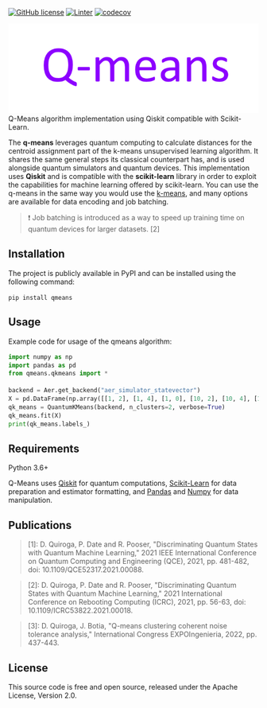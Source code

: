 [![GitHub license](https://img.shields.io/github/license/Raijeku/qmeans)](https://github.com/Raijeku/qmeans/blob/main/LICENSE)
[![Linter](https://img.shields.io/badge/code%20style-pylint-orange)](https://github.com/PyCQA/pylint)
[![codecov](https://codecov.io/gh/Raijeku/qmeans/branch/main/graph/badge.svg?token=CC7BQ1P8T8)](https://codecov.io/gh/Raijeku/qmeans)

[![Clustering example](https://raw.githubusercontent.com/Raijeku/qmeans/main/q-means.png)](https://qmeans.readthedocs.io/)
<br>
Q-Means algorithm implementation using Qiskit compatible with Scikit-Learn.

The **q-means** leverages quantum computing to calculate distances for the centroid assignment part
of the k-means unsupervised learning algorithm. It shares the same general steps its classical
counterpart has, and is used alongside quantum simulators and quantum devices. This implementation
uses **Qiskit** and is compatible with the **scikit-learn** library in order to exploit the
capabilities for machine learning offered by scikit-learn. You can use the q-means in the same way
you would use the
[k-means](https://scikit-learn.org/stable/modules/generated/sklearn.cluster.KMeans.html), and
many options are available for data encoding and job batching.

> :exclamation: Job batching is introduced as a way to speed up training time on quantum devices for larger datasets. [2]

## Installation

The project is publicly available in PyPI and can be installed using the following command:

`pip install qmeans`

## Usage

Example code for usage of the qmeans algorithm:

```python
import numpy as np
import pandas as pd
from qmeans.qkmeans import *

backend = Aer.get_backend("aer_simulator_statevector")
X = pd.DataFrame(np.array([[1, 2], [1, 4], [1, 0], [10, 2], [10, 4], [10, 0]]))
qk_means = QuantumKMeans(backend, n_clusters=2, verbose=True)
qk_means.fit(X)
print(qk_means.labels_)
```

## Requirements

Python 3.6+

Q-Means uses [Qiskit](https://github.com/Qiskit/qiskit) for quantum computations, [Scikit-Learn](https://github.com/scikit-learn/scikit-learn) for data preparation and estimator formatting, and [Pandas](https://github.com/pandas-dev/pandas) and [Numpy](https://github.com/numpy/numpy) for data manipulation.

## Publications

> [1]: D. Quiroga, P. Date and R. Pooser, "Discriminating Quantum States with Quantum Machine Learning," 2021 IEEE International Conference on Quantum Computing and Engineering (QCE), 2021, pp. 481-482, doi: 10.1109/QCE52317.2021.00088.

> [2]: D. Quiroga, P. Date and R. Pooser, "Discriminating Quantum States with Quantum Machine Learning," 2021 International Conference on Rebooting Computing (ICRC), 2021, pp. 56-63, doi: 10.1109/ICRC53822.2021.00018.

> [3]: D. Quiroga, J. Botia, "Q-means clustering coherent noise tolerance analysis," International Congress EXPOIngenieria, 2022, pp. 437-443.
      
## License

This source code is free and open source, released under the Apache License, Version 2.0.